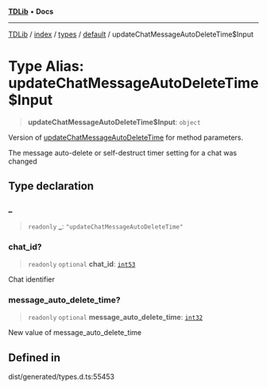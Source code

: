 [**TDLib**](../../../../../../README.md) • **Docs**

***

[TDLib](../../../../../../modules.md) / [index](../../../../../README.md) / [types](../../../README.md) / [default](../README.md) / updateChatMessageAutoDeleteTime$Input

# Type Alias: updateChatMessageAutoDeleteTime$Input

> **updateChatMessageAutoDeleteTime$Input**: `object`

Version of [updateChatMessageAutoDeleteTime](updateChatMessageAutoDeleteTime.md) for method parameters.

The message auto-delete or self-destruct timer setting for a chat was changed

## Type declaration

### \_

> `readonly` **\_**: `"updateChatMessageAutoDeleteTime"`

### chat\_id?

> `readonly` `optional` **chat\_id**: [`int53`](int53.md)

Chat identifier

### message\_auto\_delete\_time?

> `readonly` `optional` **message\_auto\_delete\_time**: [`int32`](int32.md)

New value of message_auto_delete_time

## Defined in

dist/generated/types.d.ts:55453
